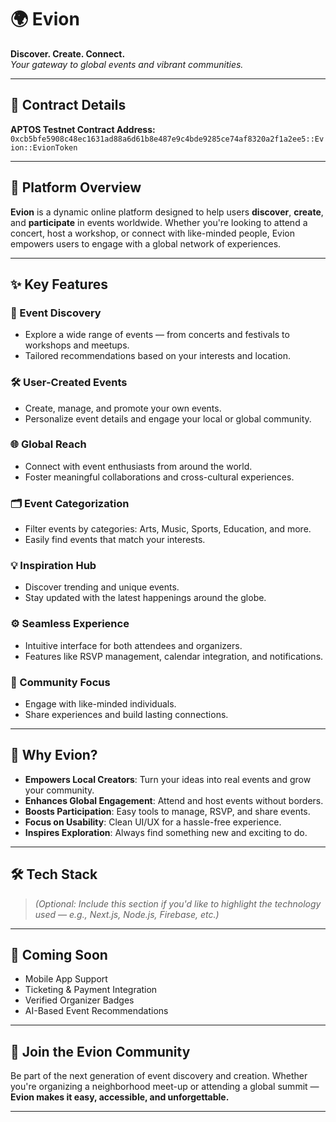 # 🌍 Evion

**Discover. Create. Connect.**  
*Your gateway to global events and vibrant communities.*

---

## 📄 Contract Details

**APTOS Testnet Contract Address:**  
`0xcb5bfe5908c48ec1631ad88a6d61b8e487e9c4bde9285ce74af8320a2f1a2ee5::Evion::EvionToken`

---

## 🎉 Platform Overview

**Evion** is a dynamic online platform designed to help users **discover**, **create**, and **participate** in events worldwide. Whether you're looking to attend a concert, host a workshop, or connect with like-minded people, Evion empowers users to engage with a global network of experiences.

---

## ✨ Key Features

### 🔎 Event Discovery
- Explore a wide range of events — from concerts and festivals to workshops and meetups.
- Tailored recommendations based on your interests and location.

### 🛠️ User-Created Events
- Create, manage, and promote your own events.
- Personalize event details and engage your local or global community.

### 🌐 Global Reach
- Connect with event enthusiasts from around the world.
- Foster meaningful collaborations and cross-cultural experiences.

### 🗂️ Event Categorization
- Filter events by categories: Arts, Music, Sports, Education, and more.
- Easily find events that match your interests.

### 💡 Inspiration Hub
- Discover trending and unique events.
- Stay updated with the latest happenings around the globe.

### ⚙️ Seamless Experience
- Intuitive interface for both attendees and organizers.
- Features like RSVP management, calendar integration, and notifications.

### 👥 Community Focus
- Engage with like-minded individuals.
- Share experiences and build lasting connections.

---

## 🚀 Why Evion?

- **Empowers Local Creators**: Turn your ideas into real events and grow your community.
- **Enhances Global Engagement**: Attend and host events without borders.
- **Boosts Participation**: Easy tools to manage, RSVP, and share events.
- **Focus on Usability**: Clean UI/UX for a hassle-free experience.
- **Inspires Exploration**: Always find something new and exciting to do.

---

## 🛠️ Tech Stack
> *(Optional: Include this section if you'd like to highlight the technology used — e.g., Next.js, Node.js, Firebase, etc.)*

---

## 📢 Coming Soon
- Mobile App Support  
- Ticketing & Payment Integration  
- Verified Organizer Badges  
- AI-Based Event Recommendations  

---

## 🙌 Join the Evion Community

Be part of the next generation of event discovery and creation. Whether you're organizing a neighborhood meet-up or attending a global summit — **Evion makes it easy, accessible, and unforgettable.**

---

